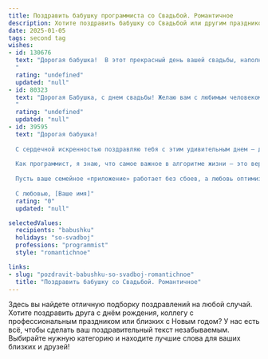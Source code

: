 ```yaml
---
title: Поздравить бабушку программиста со Свадьбой. Романтичное
description: Хотите поздравить бабушку со Свадьбой или другим праздником? Наш ИИ создаст незабываемое поздравление, а вы обязательно выделитесь среди других.  
date: 2025-01-05
tags: second tag
wishes:
- id: 130676
  text: "Дорогая бабушка!  В этот прекрасный день вашей свадьбы, наполненный любовью и счастьем, я хочу пожелать вам ещё долгих лет совместной жизни, ярких, как код самой совершенной программы, и тёплых, как лучшие воспоминания. Пусть ваша любовь будет вечной, а каждый день – новой, интересной главой в вашей общей истории. Счастья вам, дорогие!
  "
  rating: "undefined"
  updated: "null"
- id: 80323
  text: "Дорогая Бабушка, с днем свадьбы! Желаю вам с любимым человеком бесконечного счастья, согревающего, как теплый ламповый свет, и программируйте совместную жизнь на любовь и радость.  Пусть каждый день будет написан на языке взаимного уважения, а жизненный код будет наполнен нежностью и страстью.
  "
  rating: "undefined"
  updated: "null"
- id: 39595
  text: "Дорогая бабушка!
  
  С сердечной искренностью поздравляю тебя с этим удивительным днем — днем вашей свадьбы! Пусть ваш союз станет настоящим шедевром, как великолепный код, в котором каждую строчку создает любовь и благополучие.
  
  Как программист, я знаю, что самое важное в алгоритме жизни — это верное решение и поддержка друг друга. Пусть ваша жизнь будет написана на языке счастья, а каждый день будет наполнен светом и теплом, как идеальные условия для вдохновения.
  
  Пусть ваше семейное «приложение» работает без сбоев, а любовь оптимизирует каждый момент вместе. Желаю вам множества ярких приключений, тепла и заботы, а также бесконечного счастья, которое, как хороший код, никогда не устаревает.
  
  С любовью, [Ваше имя]"
  rating: "0"
  updated: "null"

selectedValues:
  recipients: "babushku"
  holidays: "so-svadboj"
  professions: "programmist"
  style: "romantichnoe"

links:
- slug: "pozdravit-babushku-so-svadboj-romantichnoe"
  title: "Поздравить бабушку со Свадьбой. Романтичное"
---
```


Здесь вы найдете отличную подборку поздравлений на любой случай. 
Хотите поздравить друга с днём рождения, коллегу с профессиональным праздником или близких с Новым годом? У нас есть всё, чтобы сделать ваш поздравительный текст незабываемым. Выбирайте нужную категорию и находите лучшие слова для ваших близких и друзей!
